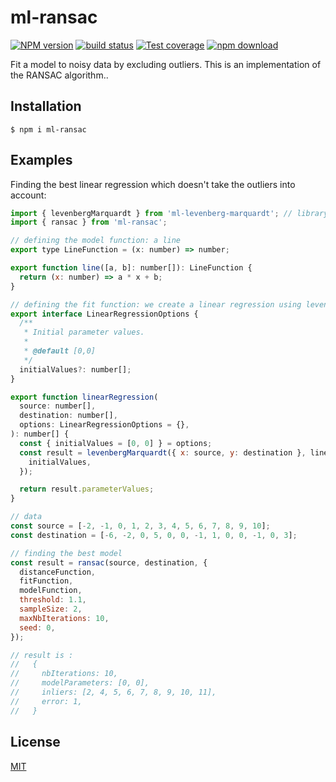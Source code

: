 # ml-ransac

[![NPM version][npm-image]][npm-url]
[![build status][ci-image]][ci-url]
[![Test coverage][codecov-image]][codecov-url]
[![npm download][download-image]][download-url]

Fit a model to noisy data by excluding outliers. This is an implementation of the RANSAC algorithm..

## Installation

`$ npm i ml-ransac`

## Examples

Finding the best linear regression which doesn't take the outliers into account:

```js
import { levenbergMarquardt } from 'ml-levenberg-marquardt'; // library allowing you to find a regression of any type
import { ransac } from 'ml-ransac';

// defining the model function: a line
export type LineFunction = (x: number) => number;

export function line([a, b]: number[]): LineFunction {
  return (x: number) => a * x + b;
}

// defining the fit function: we create a linear regression using levenberg-maquard
export interface LinearRegressionOptions {
  /**
   * Initial parameter values.
   *
   * @default [0,0]
   */
  initialValues?: number[];
}

export function linearRegression(
  source: number[],
  destination: number[],
  options: LinearRegressionOptions = {},
): number[] {
  const { initialValues = [0, 0] } = options;
  const result = levenbergMarquardt({ x: source, y: destination }, line, {
    initialValues,
  });

  return result.parameterValues;
}

// data
const source = [-2, -1, 0, 1, 2, 3, 4, 5, 6, 7, 8, 9, 10];
const destination = [-6, -2, 0, 5, 0, 0, -1, 1, 0, 0, -1, 0, 3];

// finding the best model
const result = ransac(source, destination, {
  distanceFunction,
  fitFunction,
  modelFunction,
  threshold: 1.1,
  sampleSize: 2,
  maxNbIterations: 10,
  seed: 0,
});

// result is :
//   {
//     nbIterations: 10,
//     modelParameters: [0, 0],
//     inliers: [2, 4, 5, 6, 7, 8, 9, 10, 11],
//     error: 1,
//   }
```

## License

[MIT](./LICENSE)

[npm-image]: https://img.shields.io/npm/v/ml-ml-ransac.svg
[npm-url]: https://www.npmjs.com/package/ml-ml-ransac
[ci-image]: https://github.com/mljs/ml-ransac/workflows/Node.js%20CI/badge.svg?branch=main
[ci-url]: https://github.com/mljs/ml-ransac/actions?query=workflow%3A%22Node.js+CI%22
[codecov-image]: https://img.shields.io/codecov/c/github/mljs/ml-ransac.svg
[codecov-url]: https://codecov.io/gh/mljs/ml-ransac
[download-image]: https://img.shields.io/npm/dm/ml-ml-ransac.svg
[download-url]: https://www.npmjs.com/package/ml-ml-ransac
